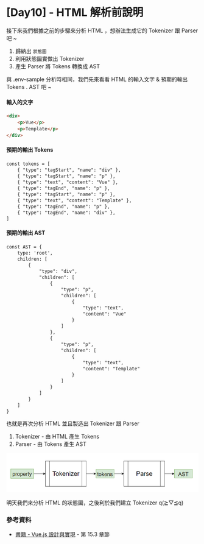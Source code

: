 # [Day10] - HTML 解析前說明

接下來我們根據之前的步驟來分析 HTML ，想辦法生成它的 Tokenizer 跟 Parser 吧 ~

1. 歸納出 `狀態圖`
2. 利用狀態圖實做出 Tokenizer
3. 產生 Parser 將 Tokens 轉換成 AST

與 .env-sample 分析時相同，我們先來看看 HTML 的輸入文字 & 預期的輸出 Tokens . AST 吧 ~

#### 輸入的文字

```HTML
<div>
    <p>Vue</p>
    <p>Template</p>
</div>
```

#### 預期的輸出 Tokens

```JS
const tokens = [
    { "type": "tagStart", "name": "div" },
    { "type": "tagStart", "name": "p" },
    { "type": "text", "content": "Vue" },
    { "type": "tagEnd", "name": "p" },
    { "type": "tagStart", "name": "p" },
    { "type": "text", "content": "Template" },
    { "type": "tagEnd", "name": "p" },
    { "type": "tagEnd", "name": "div" },
]
```

#### 預期的輸出 AST

```JS
const AST = {
    type: 'root',
    children: [
        {
            "type": "div",
            "children": [
                {
                    "type": "p",
                    "children": [
                        {
                            "type": "text",
                            "content": "Vue"
                        }
                    ]
                },
                {
                    "type": "p",
                    "children": [
                        {
                            "type": "text",
                            "content": "Template"
                        }
                    ]
                }
            ]
        }
    ]
}
``` 

也就是再次分析 HTML 並且製造出 Tokenizer 跟 Parser

1. Tokenizer - 由 HTML 產生 Tokens
2. Parser - 由 Tokens 產生 AST

![html-tokens-parser](https://raw.githubusercontent.com/andrew781026/ithome_ironman_2022/main/day-10/html-tokens-parser.png)

明天我們來分析 HTML 的狀態圖，之後利於我們建立 Tokenizer q(≧▽≦q)

### 參考資料

- [書籍 - Vue.js 設計與實現](https://www.tenlong.com.tw/products/9787115583864) - 第 15.3 章節
